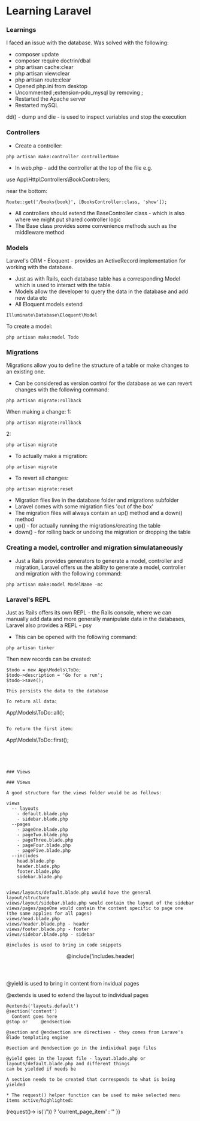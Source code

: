 # Learning Laravel



### Learnings

I faced an issue with the database.
Was solved with the following:

* composer update
* composer require doctrin/dbal
* php artisan cache:clear
* php artisan view:clear
* php artisan route:clear
* Opened php.ini from desktop
* Uncommented ;extension-pdo_mysql by removing ;
* Restarted the Apache server
* Restarted mySQL


dd() - dump and die - is used to inspect variables and stop the execution

### Controllers

* Create a controller:
```
php artisan make:controller controllerName
```

* In web.php - add the controller at the top of the file e.g.

use App\Http\Controllers\BookControllers;


near the bottom:
```
Route::get('/books{book}', [BooksController:class, 'show']);
```

* All controllers should extend the BaseController class - which is also where we might
put shared controller logic
* The Base class provides some convenience methods such as the middleware method

### Models

Laravel's ORM - Eloquent - provides an ActiveRecord implementation for working with the database.
* Just as with Rails, each database table has a corresponding Model which is used to interact
with the table.
* Models allow the developer to query the data in the database and add new data etc
* All Eloquent models extend
```
Illuminate\Database\Eloquent\Model
```


To create a model:

```
php artisan make:model Todo
```

### Migrations

Migrations allow you to define the structure of a table or make changes to an existing one.
* Can be considered as version control for the database as we can revert changes with the following command:
```
php artisan migrate:rollback
```

When making a change:
1:
```
php artisan migrate:rollback
```
2:
```
php artisan migrate
```

* To actually make a migration:
```
php artisan migrate
```

* To revert all changes:
```
php artisan migrate:reset
```

* Migration files live in the database folder and migrations subfolder
* Laravel comes with some migration files 'out of the box'
* The migration files will always contain an up() method and a down()
 method
* up() - for actually running the migrations/creating the table
* down() - for rolling back or undoing the migration or dropping the table

### Creating a model, controller and migration simulataneously

* Just a Rails provides generators to generate a model, controller and migration,
Laravel offers us the ability to generate a model, controller and migration with the following command:
```
php artisan make:model ModelName -mc
```

### Laravel's REPL

Just as Rails offers its own REPL - the Rails console, where we can manually add data and more generally manipulate data in the databases, Laravel also provides a REPL - psy
* This can be opened with the following command:
```
php artisan tinker
```

Then new records can be created:

```
$todo = new App\Models\ToDo;
$todo->description = 'Go for a run';
$todo->save();

This persists the data to the database

To return all data:
```
App\Models\ToDo::all();
```

To return the first item:
```
App\Models\ToDo::first();
```




### Views

### Views

A good structure for the views folder would be as follows:

views
  -- layouts
    - default.blade.php
    - sidebar.blade.php
  --pages
    - pageOne.blade.php
    - pageTwo.blade.php
    - pageThree.blade.php
    - pageFour.blade.php
    - pageFive.blade.php
  --includes
    head.blade.php
    header.blade.php
    footer.blade.php
    sidebar.blade.php


views/layouts/default.blade.php would have the general layout/structure
views/layout/sidebar.blade.php would contain the layout of the sidebar
views/pages/pageOne would contain the content specific to page one
(the same applies for all pages)
views/head.blade.php
views/header.blade.php - header
views/footer.blade.php - footer
views/sidebar.blade.php - sidebar

@includes is used to bring in code snippets
```
<header>
  @include('includes.header)
</header>

@yield is used to bring in content from invidual pages

@extends is used to extend the layout to individual pages

```
@extends('layouts.default')
@section('content')
  Content goes here
@stop or     @endsection

@section and @endsection are directives - they comes from Larave's Blade templating engine

@section and @endsection go in the individual page files

@yield goes in the layout file - layout.blade.php or layouts/default.blade.php and different things
can be yielded if needs be

A section needs to be created that corresponds to what is being yielded

* The request() helper function can be used to make selected menu items active/highlighted:

```
(request()-> is('/')) ? 'current_page_item' : '' }}
```


